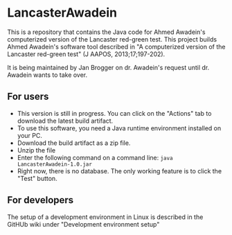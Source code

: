 # LancasterAwadein

This is a repository that contains the Java code for Ahmed Awadein's computerized version of the Lancaster red-green test.
This project builds Ahmed Awadein's software tool described in "A computerized version of the Lancaster red-green test" (J AAPOS, 2013;17;197-202).

It is being maintained by Jan Brogger on dr. Awadein's request until dr. Awadein wants to take over.

## For users
* This version is still in progress. You can click on the "Actions" tab to download the latest build artifact. 
* To use this software, you need a Java runtime environment installed on your PC.
* Download the build artifact as a zip file.
* Unzip the file
* Enter the following command on a command line:
`java LancasterAwadein-1.0.jar`
* Right now, there is no database. The only working feature is to click the "Test" button.

## For developers
The setup of a development environment in Linux is described in the GitHUb wiki under "Development environment setup"

